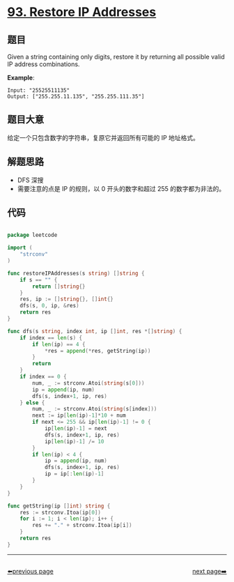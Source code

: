 # [93. Restore IP Addresses](https://leetcode.com/problems/restore-ip-addresses/)


## 题目

Given a string containing only digits, restore it by returning all possible valid IP address combinations.

**Example**:

    Input: "25525511135"
    Output: ["255.255.11.135", "255.255.111.35"]

## 题目大意

给定一个只包含数字的字符串，复原它并返回所有可能的 IP 地址格式。

## 解题思路

- DFS 深搜
- 需要注意的点是 IP 的规则，以 0 开头的数字和超过 255 的数字都为非法的。



## 代码

```go

package leetcode

import (
	"strconv"
)

func restoreIPAddresses(s string) []string {
	if s == "" {
		return []string{}
	}
	res, ip := []string{}, []int{}
	dfs(s, 0, ip, &res)
	return res
}

func dfs(s string, index int, ip []int, res *[]string) {
	if index == len(s) {
		if len(ip) == 4 {
			*res = append(*res, getString(ip))
		}
		return
	}
	if index == 0 {
		num, _ := strconv.Atoi(string(s[0]))
		ip = append(ip, num)
		dfs(s, index+1, ip, res)
	} else {
		num, _ := strconv.Atoi(string(s[index]))
		next := ip[len(ip)-1]*10 + num
		if next <= 255 && ip[len(ip)-1] != 0 {
			ip[len(ip)-1] = next
			dfs(s, index+1, ip, res)
			ip[len(ip)-1] /= 10
		}
		if len(ip) < 4 {
			ip = append(ip, num)
			dfs(s, index+1, ip, res)
			ip = ip[:len(ip)-1]
		}
	}
}

func getString(ip []int) string {
	res := strconv.Itoa(ip[0])
	for i := 1; i < len(ip); i++ {
		res += "." + strconv.Itoa(ip[i])
	}
	return res
}

```



----------------------------------------------
<div style="display: flex;justify-content: space-between;align-items: center;">
<p><a href="https://books.halfrost.com/leetcode/ChapterFour/0001~0099/0092.Reverse-Linked-List-II/">⬅️previous page</a></p>
<p><a href="https://books.halfrost.com/leetcode/ChapterFour/0001~0099/0094.Binary-Tree-Inorder-Traversal/">next page➡️</a></p>
</div>
